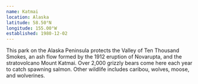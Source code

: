 ```yaml
---
name: Katmai
location: Alaska
latitude: 58.50°N
longitude: 155.00°W
established: 1980-12-02
---
```


This park on the Alaska Peninsula protects the Valley of Ten Thousand Smokes, an ash flow formed by the 1912 eruption of Novarupta, and the stratovolcano Mount Katmai. Over 2,000 grizzly bears come here each year to catch spawning salmon. Other wildlife includes caribou, wolves, moose, and wolverines.
